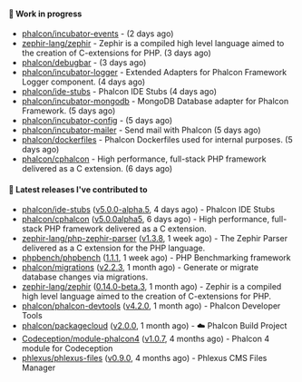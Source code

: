 #### :wrench: Work in progress

- [phalcon/incubator-events](https://github.com/phalcon/incubator-events) -  (2 days ago)
- [zephir-lang/zephir](https://github.com/zephir-lang/zephir) - Zephir is a compiled high level language aimed to the creation of C-extensions for PHP. (3 days ago)
- [phalcon/debugbar](https://github.com/phalcon/debugbar) -  (3 days ago)
- [phalcon/incubator-logger](https://github.com/phalcon/incubator-logger) - Extended Adapters for Phalcon Framework Logger component. (4 days ago)
- [phalcon/ide-stubs](https://github.com/phalcon/ide-stubs) - Phalcon IDE Stubs (4 days ago)
- [phalcon/incubator-mongodb](https://github.com/phalcon/incubator-mongodb) - MongoDB Database adapter for Phalcon Framework. (5 days ago)
- [phalcon/incubator-config](https://github.com/phalcon/incubator-config) -  (5 days ago)
- [phalcon/incubator-mailer](https://github.com/phalcon/incubator-mailer) - Send mail with Phalcon (5 days ago)
- [phalcon/dockerfiles](https://github.com/phalcon/dockerfiles) - Phalcon Dockerfiles used for internal purposes. (5 days ago)
- [phalcon/cphalcon](https://github.com/phalcon/cphalcon) - High performance, full-stack PHP framework delivered as a C extension. (6 days ago)

#### :pushpin: Latest releases I've contributed to

- [phalcon/ide-stubs](https://github.com/phalcon/ide-stubs) ([v5.0.0-alpha.5](https://github.com/phalcon/ide-stubs/releases/tag/v5.0.0-alpha.5), 4 days ago) - Phalcon IDE Stubs
- [phalcon/cphalcon](https://github.com/phalcon/cphalcon) ([v5.0.0alpha5](https://github.com/phalcon/cphalcon/releases/tag/v5.0.0alpha5), 6 days ago) - High performance, full-stack PHP framework delivered as a C extension.
- [zephir-lang/php-zephir-parser](https://github.com/zephir-lang/php-zephir-parser) ([v1.3.8](https://github.com/zephir-lang/php-zephir-parser/releases/tag/v1.3.8), 1 week ago) - The Zephir Parser delivered as a C extension for the PHP language.
- [phpbench/phpbench](https://github.com/phpbench/phpbench) ([1.1.1](https://github.com/phpbench/phpbench/releases/tag/1.1.1), 1 week ago) - PHP Benchmarking framework
- [phalcon/migrations](https://github.com/phalcon/migrations) ([v2.2.3](https://github.com/phalcon/migrations/releases/tag/v2.2.3), 1 month ago) - Generate or migrate database changes via migrations.
- [zephir-lang/zephir](https://github.com/zephir-lang/zephir) ([0.14.0-beta.3](https://github.com/zephir-lang/zephir/releases/tag/0.14.0-beta.3), 1 month ago) - Zephir is a compiled high level language aimed to the creation of C-extensions for PHP.
- [phalcon/phalcon-devtools](https://github.com/phalcon/phalcon-devtools) ([v4.2.0](https://github.com/phalcon/phalcon-devtools/releases/tag/v4.2.0), 1 month ago) - Phalcon Developer Tools
- [phalcon/packagecloud](https://github.com/phalcon/packagecloud) ([v2.0.0](https://github.com/phalcon/packagecloud/releases/tag/v2.0.0), 1 month ago) - :cloud: Phalcon Build Project
- [Codeception/module-phalcon4](https://github.com/Codeception/module-phalcon4) ([v1.0.7](https://github.com/Codeception/module-phalcon4/releases/tag/v1.0.7), 4 months ago) - Phalcon 4 module for Codeception
- [phlexus/phlexus-files](https://github.com/phlexus/phlexus-files) ([v0.9.0](https://github.com/phlexus/phlexus-files/releases/tag/v0.9.0), 4 months ago) - Phlexus CMS Files Manager
